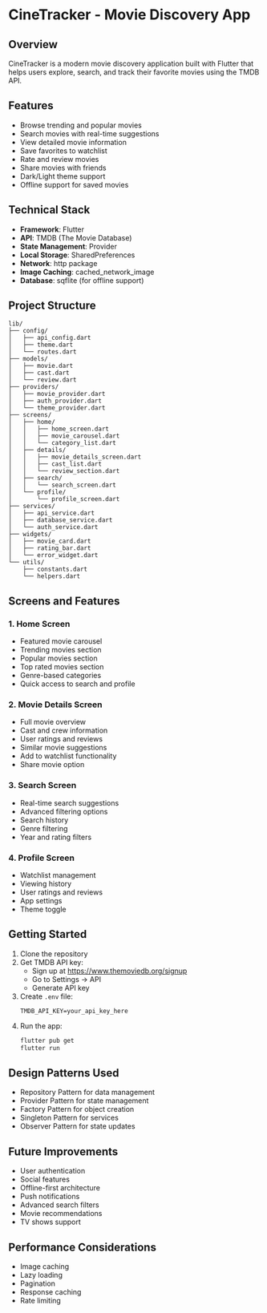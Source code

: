 # CineTracker - Movie Discovery App

## Overview
CineTracker is a modern movie discovery application built with Flutter that helps users explore, search, and track their favorite movies using the TMDB API.

## Features
- Browse trending and popular movies
- Search movies with real-time suggestions
- View detailed movie information
- Save favorites to watchlist
- Rate and review movies
- Share movies with friends
- Dark/Light theme support
- Offline support for saved movies

## Technical Stack
- **Framework**: Flutter
- **API**: TMDB (The Movie Database)
- **State Management**: Provider
- **Local Storage**: SharedPreferences
- **Network**: http package
- **Image Caching**: cached_network_image
- **Database**: sqflite (for offline support)

## Project Structure
```
lib/
├── config/
│   ├── api_config.dart
│   ├── theme.dart
│   └── routes.dart
├── models/
│   ├── movie.dart
│   ├── cast.dart
│   └── review.dart
├── providers/
│   ├── movie_provider.dart
│   ├── auth_provider.dart
│   └── theme_provider.dart
├── screens/
│   ├── home/
│   │   ├── home_screen.dart
│   │   ├── movie_carousel.dart
│   │   └── category_list.dart
│   ├── details/
│   │   ├── movie_details_screen.dart
│   │   ├── cast_list.dart
│   │   └── review_section.dart
│   ├── search/
│   │   └── search_screen.dart
│   └── profile/
│       └── profile_screen.dart
├── services/
│   ├── api_service.dart
│   ├── database_service.dart
│   └── auth_service.dart
├── widgets/
│   ├── movie_card.dart
│   ├── rating_bar.dart
│   └── error_widget.dart
└── utils/
    ├── constants.dart
    └── helpers.dart
```

## Screens and Features

### 1. Home Screen
- Featured movie carousel
- Trending movies section
- Popular movies section
- Top rated movies section
- Genre-based categories
- Quick access to search and profile

### 2. Movie Details Screen
- Full movie overview
- Cast and crew information
- User ratings and reviews
- Similar movie suggestions
- Add to watchlist functionality
- Share movie option

### 3. Search Screen
- Real-time search suggestions
- Advanced filtering options
- Search history
- Genre filtering
- Year and rating filters

### 4. Profile Screen
- Watchlist management
- Viewing history
- User ratings and reviews
- App settings
- Theme toggle

## Getting Started

1. Clone the repository
2. Get TMDB API key:
   - Sign up at https://www.themoviedb.org/signup
   - Go to Settings -> API
   - Generate API key
3. Create `.env` file:
   ```
   TMDB_API_KEY=your_api_key_here
   ```
4. Run the app:
   ```bash
   flutter pub get
   flutter run
   ```

## Design Patterns Used
- Repository Pattern for data management
- Provider Pattern for state management
- Factory Pattern for object creation
- Singleton Pattern for services
- Observer Pattern for state updates

## Future Improvements
- User authentication
- Social features
- Offline-first architecture
- Push notifications
- Advanced search filters
- Movie recommendations
- TV shows support

## Performance Considerations
- Image caching
- Lazy loading
- Pagination
- Response caching
- Rate limiting